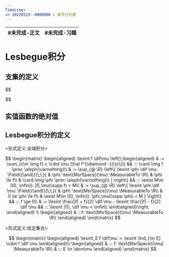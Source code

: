 ```yaml
---
TimeLine: 
=> 20220513--0000000 : 章节已创建
---
```

| #未完成-正文 | #未完成-习题 |
| ------------ | ------------ |

# Lesbegue积分

## 支集的定义

$$

$$

## 实值函数的绝对值



## Lesbegue积分的定义

\<形式定义:全域积分\>

$$
\begin{matrix}
\begin{aligned}
\lesint f \dif\mu
\left[\;\begin{aligned}
    & := \sum_{c\in \img f} c \cdot \mu (\hat f^{\diamond -}(\{c\}))
        && ::: \card \img f \prec \aleph(\varnothing)\\
    & := \sup_{@ \R} \left\{ 
        \lesint \phi  \dif \mu:
        \Field{(\and)}{\;\;}{
            & \phi: \text{MsrSpace}(\mu) \MeasurableTo \R\\
            & \phi \le f\\
            & \card \img \phi \prec \aleph(\varnothing)\\
        }
    \right\}
        && ::: \exist M\in ((0, \infin)): |f|,\mu(\supp f) < M\\
    & := \sup_{@ \R} \left\{ 
        \lesint \phi  \dif \mu:
        \Field{(\and)}{\;\;}{
            & \phi: \text{MsrSpace}(\mu) \MeasurableTo \R\\
            & 0 \le \phi \le f\\
            & \exist M\in ((0, \infin)): \phi,\mu(\supp \phi) < M
        }
    \right\}
        && :::  f \ge 0\\
    & := \lesint \frac{|f| + f}{2} \dif \mu - \lesint \frac{|f| - f}{2} \dif \mu
        && ::: \lesint |f|\, \dif \mu < \infin\\
\end{aligned}\right.
\end{aligned}
\\
\begin{aligned}
    & :::f: \text{MsrSpace}(\mu) \MeasurableTo \R\\ 
\end{aligned}
\end{matrix}
$$

\<形式定义:给定集合\>

$$
\begin{matrix}
\begin{aligned}
\lesint_E f \dif\mu := \lesint \Ind_{\in E} \cdot f \dif \mu
\end{aligned}\\
\begin{aligned}
    & ::: f: \text{MsrSpace}(\mu) \MeasurableTo \R\\ 
    & ::: E \in \dom\mu
\end{aligned}
\end{matrix}
$$

